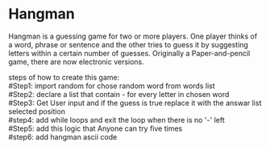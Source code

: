 # Hangman
Hangman is a guessing game for two or more players. One player thinks of a word, phrase or sentence and the other tries to guess it by suggesting letters within a certain number of guesses. Originally a Paper-and-pencil game, there are now electronic versions.

steps of how to create this game:
<br>
#Step1: import random for chose random word from words list
<br>
#Step2: declare a list that contain - for every letter in chosen word
<br>
#Step3: Get User input and if the guess is true replace it with the answar list  selected position
<br>
#step4: add while loops and exit the loop when there is no '-' left
<br>
#Step5: add this logic that Anyone can try five times
<br>
#step6: add hangman ascii code 
